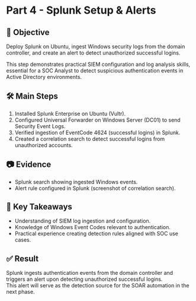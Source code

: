 # Part 4 - Splunk Setup & Alerts

## 🎯 Objective
Deploy Splunk on Ubuntu, ingest Windows security logs from the domain controller, and create an alert to detect unauthorized successful logins.

This step demonstrates practical SIEM configuration and log analysis skills, essential for a SOC Analyst to detect suspicious authentication events in Active Directory environments.

## 🛠️ Main Steps
1. Installed Splunk Enterprise on Ubuntu (Vultr).
2. Configured Universal Forwarder on Windows Server (DC01) to send Security Event Logs.
3. Verified ingestion of EventCode 4624 (successful logins) in Splunk.
4. Created a correlation search to detect successful logins from unauthorized accounts.

## 📷 Evidence
- Splunk search showing ingested Windows events.  
- Alert rule configured in Splunk (screenshot of correlation search).  

## 🔗 Key Takeaways
- Understanding of SIEM log ingestion and configuration.  
- Knowledge of Windows Event Codes relevant to authentication.  
- Practical experience creating detection rules aligned with SOC use cases.

## ✅ Result
Splunk ingests authentication events from the domain controller and triggers an alert upon detecting unauthorized successful logins.  
This alert will serve as the detection source for the SOAR automation in the next phase.
